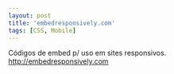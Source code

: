 ```yaml
---
layout: post
title: 'embedresponsively.com'
tags: [CSS, Mobile]
---
```


Códigos de embed p/ uso em sites responsivos.<br>
<http://embedresponsively.com>
